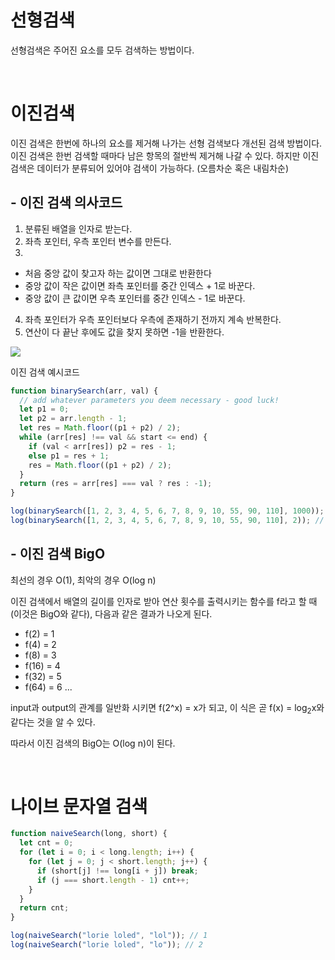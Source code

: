 # 선형검색

선형검색은 주어진 요소를 모두 검색하는 방법이다.

<br>

# 이진검색

이진 검색은 한번에 하나의 요소를 제거해 나가는 선형 검색보다 개선된 검색 방법이다. 이진 검색은 한번 검색할 때마다 남은 항목의 절반씩 제거해 나갈 수 있다. 하지만 이진 검색은 데이터가 분류되어 있어야 검색이 가능하다. (오름차순 혹은 내림차순)

## - 이진 검색 의사코드

1. 분류된 배열을 인자로 받는다.
2. 좌측 포인터, 우측 포인터 변수를 만든다.
3.

- 처음 중앙 값이 찾고자 하는 값이면 그대로 반환한다
- 중앙 값이 작은 값이면 좌측 포인터를 중간 인덱스 + 1로 바꾼다.
- 중앙 값이 큰 값이면 우측 포인터를 중간 인덱스 - 1로 바꾼다.

4. 좌측 포인터가 우측 포인터보다 우측에 존재하기 전까지 계속 반복한다.
5. 연산이 다 끝난 후에도 값을 찾지 못하면 -1을 반환한다.

![](https://velog.velcdn.com/images/zer0jun/post/5837e8da-085b-443c-b24c-41c1a1bd3b1a/image.png)

이진 검색 예시코드

```js
function binarySearch(arr, val) {
  // add whatever parameters you deem necessary - good luck!
  let p1 = 0;
  let p2 = arr.length - 1;
  let res = Math.floor((p1 + p2) / 2);
  while (arr[res] !== val && start <= end) {
    if (val < arr[res]) p2 = res - 1;
    else p1 = res + 1;
    res = Math.floor((p1 + p2) / 2);
  }
  return (res = arr[res] === val ? res : -1);
}

log(binarySearch([1, 2, 3, 4, 5, 6, 7, 8, 9, 10, 55, 90, 110], 1000)); // -1
log(binarySearch([1, 2, 3, 4, 5, 6, 7, 8, 9, 10, 55, 90, 110], 2)); // 1
```

## - 이진 검색 BigO

최선의 경우 O(1), 최악의 경우 O(log n)

이진 검색에서 배열의 길이를 인자로 받아 연산 횟수를 출력시키는 함수를 f라고 할 때(이것은 BigO와 같다), 다음과 같은 결과가 나오게 된다.

- f(2) = 1
- f(4) = 2
- f(8) = 3
- f(16) = 4
- f(32) = 5
- f(64) = 6
  ...

input과 output의 관계를 일반화 시키면 f(2^x) = x가 되고, 이 식은 곧 f(x) = log<sub>2</sub>x와 같다는 것을 알 수 있다.

따라서 이진 검색의 BigO는 O(log n)이 된다.

<br>

# 나이브 문자열 검색

```js
function naiveSearch(long, short) {
  let cnt = 0;
  for (let i = 0; i < long.length; i++) {
    for (let j = 0; j < short.length; j++) {
      if (short[j] !== long[i + j]) break;
      if (j === short.length - 1) cnt++;
    }
  }
  return cnt;
}

log(naiveSearch("lorie loled", "lol")); // 1
log(naiveSearch("lorie loled", "lo")); // 2
```
